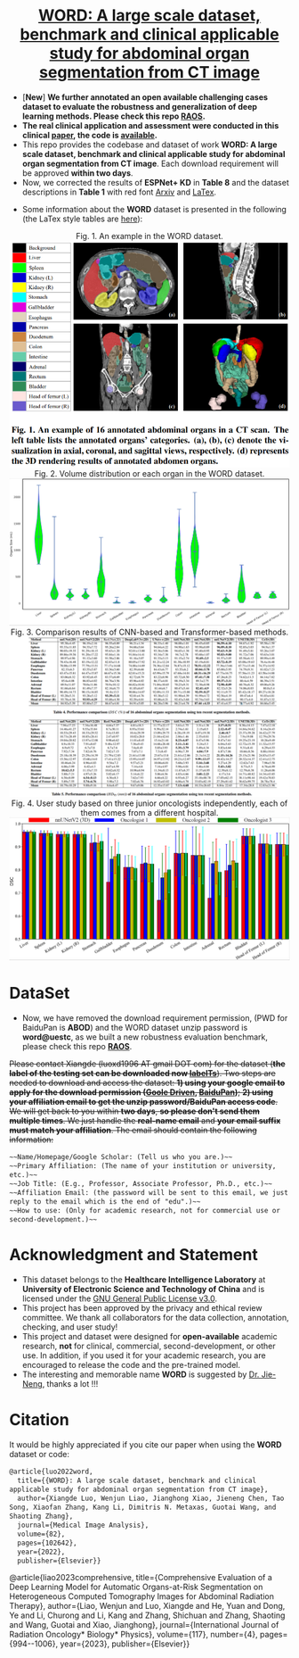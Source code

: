# <div align=center> [WORD: A large scale dataset, benchmark and clinical applicable study for abdominal organ segmentation from CT image](https://arxiv.org/pdf/2111.02403.pdf)</div>
<!-- * [**New**] **We further annotate several open available and unseen datasets (20 cases from MSD Liver, 20 cases from MSD Pancras, and more than 1k unseen cases from multi-centers) to evaluate the robustness and generalization of deep learning methods. In addition, we build a dataset with more than 3.5k abdominal CT volumes pseudo labels for academic research (self-/semi-/weakly-supervised learning and pseudo labeling), looking forward to the collaboration, please email me at any time.**
* Note that all the emails about the download permission of WORD will be handled after the paper is accepted, all information will be updated in time in this repo, please don't send them multiple times!!! -->
* [**New**]  **We further annotated an open available challenging cases dataset to evaluate the robustness and generalization of deep learning methods. Please check this repo [RAOS](https://github.com/Luoxd1996/RAOS).**
* **The real clinical application and assessment were conducted in this clinical [paper](https://www.sciencedirect.com/science/article/abs/pii/S0360301623005205), the code is [available](https://github.com/Luoxd1996/AbsegNet).**
* This repo provides the codebase and dataset of work **WORD: A large scale dataset, benchmark and clinical applicable study for abdominal organ segmentation from CT image**. Each download requirement will be approved **within two days**.
* Now, we corrected the results of **ESPNet+ KD** in **Table 8** and the dataset descriptions in **Table 1** with red font [Arxiv](https://arxiv.org/pdf/2111.02403.pdf) and [LaTex](https://www.overleaf.com/read/nghhwrbxcmrm).
<!-- * Now, we are preparing an online evaluation server for the fair and open research if you have experience with it or want to join or provide some support to this project, please contact us !!! -->
* Some information about the **WORD** dataset is  presented in the following (the LaTex style tables are [here](https://www.overleaf.com/read/nghhwrbxcmrm)):
<div align=center>Fig. 1. An example in the WORD dataset.<img src="./figures/show_data_info.png"></div>

<div align=center>Fig. 2. Volume distribution or each organ in the WORD dataset.<img src="./figures/size.png"></div>

<div align=center>Fig. 3. Comparison results of CNN-based and Transformer-based methods.<img src="./figures/sota.png"></div>

<div align=center>Fig. 4.  User study based on three junior oncologists independently, each of them comes from a different hospital.<img src="./figures/user.png"></div>

# DataSet
* Now, we have removed the download requirement permission, (PWD for BaiduPan is **ABOD**) and the WORD dataset unzip password is **word@uestc**, as we built a new robustness evaluation benchmark, please check this repo [**RAOS**](https://github.com/Luoxd1996/RAOS).

~~Please contact Xiangde (luoxd1996 AT gmail DOT com) for the dataset (**the label of the testing set can be downloaded now [labelTs](https://github.com/HiLab-git/WORD/blob/main/WORD_V0.1.0_labelsTs.zip)**). Two steps are needed to download and access the dataset: **1) using your google email to apply for the download permission ([Goole Driven](https://drive.google.com/drive/folders/16qwlCxH7XtJD9MyPnAbmY4ATxu2mKu67?usp=sharing), [BaiduPan](https://pan.baidu.com/s/1mXUDbUPgKRm_yueXT6E_Kw))**; **2) using your affiliation email to get the unzip password/BaiduPan access code**. We will get back to you within **two days**, **so please don't send them multiple times**. We just handle the **real-name email** and **your email suffix must match your affiliation**. The email should contain the following information:~~

    ~~Name/Homepage/Google Scholar: (Tell us who you are.)~~
    ~~Primary Affiliation: (The name of your institution or university, etc.)~~
    ~~Job Title: (E.g., Professor, Associate Professor, Ph.D., etc.)~~
    ~~Affiliation Email: (the password will be sent to this email, we just reply to the email which is the end of "edu".)~~
    ~~How to use: (Only for academic research, not for commercial use or second-development.)~~
    
# Acknowledgment and Statement
* This dataset belongs to the **Healthcare Intelligence Laboratory** at **University of Electronic Science and Technology of China** and is licensed under the [GNU General Public License v3.0](https://www.gnu.org/licenses/gpl-3.0.html).
* This project has been approved by the privacy and ethical review committee. We thank all collaborators for the data collection, annotation, checking, and user study!
* This project and dataset were designed for **open-available** academic research, **not** for clinical, commercial, second-development, or other use. In addition, if you used it for your academic research, you are encouraged to release the code and the pre-trained model.
* The interesting and memorable name **WORD** is suggested by [Dr. Jie-Neng](https://scholar.google.com/citations?user=yLYj88sAAAAJ&hl=zh-CN), thanks a lot !!!

# Citation
It would be highly appreciated if you cite our paper when using the **WORD** dataset or code:

    @article{luo2022word,
      title={{WORD}: A large scale dataset, benchmark and clinical applicable study for abdominal organ segmentation from CT image},
      author={Xiangde Luo, Wenjun Liao, Jianghong Xiao, Jieneng Chen, Tao Song, Xiaofan Zhang, Kang Li, Dimitris N. Metaxas, Guotai Wang, and Shaoting Zhang},
      journal={Medical Image Analysis},
      volume={82},
      pages={102642},
      year={2022},
      publisher={Elsevier}}
      
  @article{liao2023comprehensive,
    title={Comprehensive Evaluation of a Deep Learning Model for Automatic Organs-at-Risk Segmentation on Heterogeneous Computed Tomography Images for             Abdominal Radiation Therapy},
    author={Liao, Wenjun and Luo, Xiangde and He, Yuan and Dong, Ye and Li, Churong and Li, Kang and Zhang, Shichuan and Zhang, Shaoting and Wang, Guotai and Xiao, Jianghong},
    journal={International Journal of Radiation Oncology* Biology* Physics},
    volume={117},
    number={4},
    pages={994--1006},
    year={2023},
    publisher={Elsevier}}

